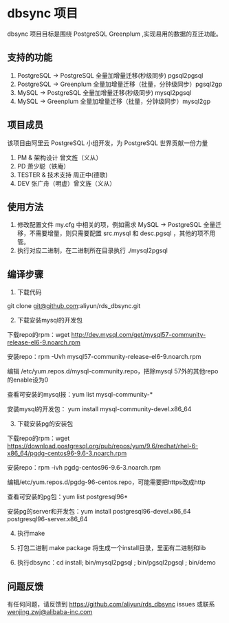 # dbsync 项目

dbsync 项目目标是围绕 PostgreSQL Greenplum ,实现易用的数据的互迁功能。

## 支持的功能

1. PostgreSQL -> PostgreSQL 全量加增量迁移(秒级同步) pgsql2pgsql
2. PostgreSQL -> Greenplum 全量加增量迁移（批量，分钟级同步）pgsql2gp
3. MySQL -> PostgreSQL 全量加增量迁移(秒级同步) mysql2pgsql
4. MySQL -> Greenplum 全量加增量迁移（批量，分钟级同步）mysql2gp

## 项目成员
该项目由阿里云 PostgreSQL 小组开发，为 PostgreSQL 世界贡献一份力量

1. PM & 架构设计 曾文旌（义从）
2. PD 萧少聪（铁庵）
3. TESTER & 技术支持 周正中(德歌)
4. DEV 张广舟（明虚）曾文旌（义从）

## 使用方法
1. 修改配置文件 my.cfg 中相关的项，例如需求 MySQL -> PostgreSQL 全量迁移，不需要增量，则只需要配置 src.mysql 和 desc.pgsql ，其他的项不用管。
2. 执行对应二进制，在二进制所在目录执行 ./mysql2pgsql 

## 编译步骤
1. 下载代码

  git clone git@github.com:aliyun/rds_dbsync.git

2. 下载安装mysql的开发包

  下载repo的rpm：wget  http://dev.mysql.com/get/mysql57-community-release-el6-9.noarch.rpm

  安装repo：rpm -Uvh mysql57-community-release-el6-9.noarch.rpm

  编辑 /etc/yum.repos.d/mysql-community.repo，把除mysql 57外的其他repo的enable设为0

  查看可安装的mysql报：yum list mysql-community-*

  安装mysql的开发包： yum install mysql-community-devel.x86_64

3. 下载安装pg的安装包

  下载repo的rpm：wget https://download.postgresql.org/pub/repos/yum/9.6/redhat/rhel-6-x86_64/pgdg-centos96-9.6-3.noarch.rpm

  安装repo：rpm -ivh pgdg-centos96-9.6-3.noarch.rpm

  编辑/etc/yum.repos.d/pgdg-96-centos.repo，可能需要把https改成http

  查看可安装的pg包：yum list postgresql96*

  安装pg的server和开发包：yum install postgresql96-devel.x86_64 postgresql96-server.x86_64

4. 执行make

5. 打包二进制 make package 将生成一个install目录，里面有二进制和lib

6. 执行dbsync：cd install; bin/mysql2pgsql ; bin/pgsql2pgsql ; bin/demo

## 问题反馈
有任何问题，请反馈到 https://github.com/aliyun/rds_dbsync issues 或联系 wenjing.zwj@alibaba-inc.com
